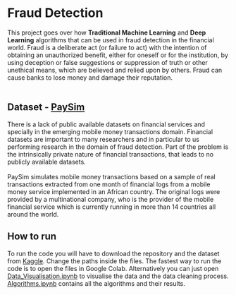 # Fraud Detection 
This project goes over how **Traditional Machine Learning** and **Deep Learning** algorithms that can be used in fraud detection in the financial world. Fraud is a deliberate act (or failure to act) with the intention of obtaining an unauthorized benefit, either for oneself or for the institution, by using deception or false suggestions or suppression of truth or other unethical means, which are believed and relied upon by others. Fraud can cause banks to lose money and damage their reputation.
<br><br>
## Dataset - [PaySim](https://www.kaggle.com/ntnu-testimon/paysim1)
There is a lack of public available datasets on financial services and specially in the emerging mobile money transactions domain. Financial datasets are important to many researchers and in particular to us performing research in the domain of fraud detection. Part of the problem is the intrinsically private nature of financial transactions, that leads to no publicly available datasets.
<br><br>
PaySim simulates mobile money transactions based on a sample of real transactions extracted from one month of financial logs from a mobile money service implemented in an African country. The original logs were provided by a multinational company, who is the provider of the mobile financial service which is currently running in more than 14 countries all around the world.

## How to run
To run the code you will have to download the repository and the dataset from [Kaggle](https://www.kaggle.com/ntnu-testimon/paysim1). Change the paths inside the files. The fastest way to run the code is to open the files in Google Colab. Alternatively you can just open [Data_Visualisation.ipynb](https://github.com/nickninov/ML-Fraud-Detection/blob/main/Data_Visualisation.ipynb) to visualise the data and the data cleaning process. [Algorithms.ipynb](https://github.com/nickninov/ML-Fraud-Detection/blob/main/Algorithms.ipynb) contains all the algorithms and their results.
